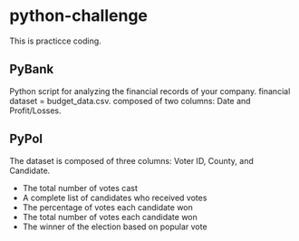 # python-challenge

This is practicce coding. 

## PyBank

Python script for analyzing the financial records of your company. 
 financial dataset = budget_data.csv.
 composed of two columns: Date and Profit/Losses. 

## PyPol

The dataset is composed of three columns: Voter ID, County, and Candidate. 

- The total number of votes cast
- A complete list of candidates who received votes
- The percentage of votes each candidate won
- The total number of votes each candidate won
- The winner of the election based on popular vote
